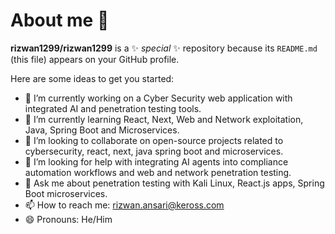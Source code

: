 # About me 👋

**rizwan1299/rizwan1299** is a ✨ _special_ ✨ repository because its `README.md` (this file) appears on your GitHub profile.

Here are some ideas to get you started:

- 🔭 I’m currently working on a Cyber Security web application with integrated AI and penetration testing tools.
- 🌱 I’m currently learning React, Next, Web and Network exploitation, Java, Spring Boot and Microservices.
- 👯 I’m looking to collaborate on open-source projects related to cybersecurity, react, next, java spring boot and microservices.
- 🤔 I’m looking for help with integrating AI agents into compliance automation workflows and web and network penetration testing.
- 💬 Ask me about penetration testing with Kali Linux, React.js apps, Spring Boot microservices.
- 📫 How to reach me: rizwan.ansari@keross.com
- 😄 Pronouns: He/Him
